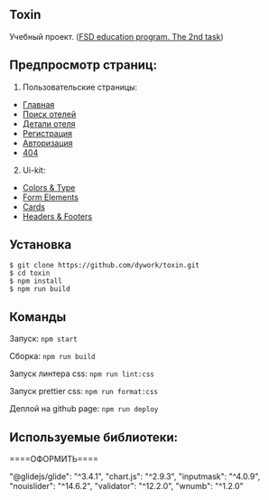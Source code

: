 ## Toxin

Учебный проект. ([FSD education program. The 2nd task](https://www.fullstack-development.com/front-end-education))

## Предпросмотр страниц:

1. Пользовательские страницы:
  - [Главная](https://dywork.github.io/toxin/)
  - [Поиск отелей](https://dywork.github.io/toxin/rooms)
  - [Детали отеля](https://dywork.github.io/toxin/room-details)
  - [Регистрация](https://dywork.github.io/toxin/registration)
  - [Авторизация](https://dywork.github.io/toxin/auth)
  - [404](https://dywork.github.io/toxin/404.html)

2. Ui-kit:
  - [Colors & Type](https://dywork.github.io/toxin/colors-and-type)
  - [Form Elements](https://dywork.github.io/toxin/form-elements)
  - [Cards](https://dywork.github.io/toxin/cards)
  - [Headers & Footers](https://dywork.github.io/toxin/headers-and-footers)
  
## Установка

```
$ git clone https://github.com/dywork/toxin.git
$ cd toxin
$ npm install
$ npm run build
```

## Команды

Запуск: 
`npm start`

Сборка: 
`npm run build`

Запуск линтера css:
`npm run lint:css`

Запуск prettier css:
`npm run format:css`

Деплой на github page: 
`npm run deploy`

## Используемые библиотеки:
====ОФОРМИТЬ====

"@glidejs/glide": "^3.4.1",
"chart.js": "^2.9.3",
"inputmask": "^4.0.9",
"nouislider": "^14.6.2",
"validator": "^12.2.0",
"wnumb": "^1.2.0"
